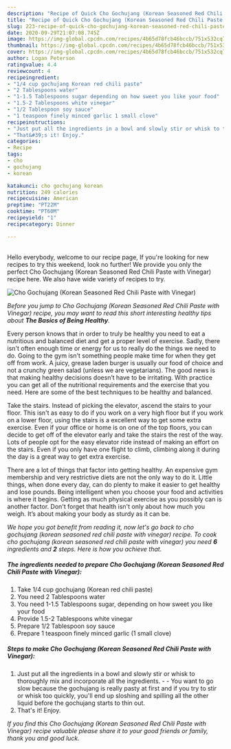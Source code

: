 ```yaml
---
description: "Recipe of Quick Cho Gochujang (Korean Seasoned Red Chili Paste with Vinegar)"
title: "Recipe of Quick Cho Gochujang (Korean Seasoned Red Chili Paste with Vinegar)"
slug: 223-recipe-of-quick-cho-gochujang-korean-seasoned-red-chili-paste-with-vinegar
date: 2020-09-29T21:07:08.745Z
image: https://img-global.cpcdn.com/recipes/4b65d78fcb46bccb/751x532cq70/cho-gochujang-korean-seasoned-red-chili-paste-with-vinegar-recipe-main-photo.jpg
thumbnail: https://img-global.cpcdn.com/recipes/4b65d78fcb46bccb/751x532cq70/cho-gochujang-korean-seasoned-red-chili-paste-with-vinegar-recipe-main-photo.jpg
cover: https://img-global.cpcdn.com/recipes/4b65d78fcb46bccb/751x532cq70/cho-gochujang-korean-seasoned-red-chili-paste-with-vinegar-recipe-main-photo.jpg
author: Logan Peterson
ratingvalue: 4.4
reviewcount: 4
recipeingredient:
- "1/4 cup gochujang Korean red chili paste"
- "2 Tablespoons water"
- "1-1.5 Tablespoons sugar depending on how sweet you like your food"
- "1.5-2 Tablespoons white vinegar"
- "1/2 Tablespoon soy sauce"
- "1 teaspoon finely minced garlic 1 small clove"
recipeinstructions:
- "Just put all the ingredients in a bowl and slowly stir or whisk to thoroughly mix and incorporate all the ingredients.  You want to go slow because the gochujang is really pasty at first and if you try to stir or whisk too quickly, you&#39;ll end up sloshing and spilling all the other liquid before the gochujang starts to thin out."
- "That&#39;s it! Enjoy."
categories:
- Recipe
tags:
- cho
- gochujang
- korean

katakunci: cho gochujang korean 
nutrition: 249 calories
recipecuisine: American
preptime: "PT22M"
cooktime: "PT60M"
recipeyield: "1"
recipecategory: Dinner

---
```

<br>
Hello everybody, welcome to our recipe page, If you're looking for new recipes to try this weekend, look no further! We provide you only the perfect Cho Gochujang (Korean Seasoned Red Chili Paste with Vinegar) recipe here. We also have wide variety of recipes to try.
<br>


![Cho Gochujang (Korean Seasoned Red Chili Paste with Vinegar)](https://img-global.cpcdn.com/recipes/4b65d78fcb46bccb/751x532cq70/cho-gochujang-korean-seasoned-red-chili-paste-with-vinegar-recipe-main-photo.jpg)

<i>Before you jump to Cho Gochujang (Korean Seasoned Red Chili Paste with Vinegar) recipe, you may want to read this short interesting healthy tips about <strong>The Basics of Being Healthy</strong>.</i>

Every person knows that in order to truly be healthy you need to eat a nutritious and balanced diet and get a proper level of exercise. Sadly, there isn't often enough time or energy for us to really do the things we need to do. Going to the gym isn't something people make time for when they get off from work. A juicy, grease laden burger is usually our food of choice and not a crunchy green salad (unless we are vegetarians). The good news is that making healthy decisions doesn’t have to be irritating. With practice you can get all of the nutritional requirements and the exercise that you need. Here are some of the best techniques to be healthy and balanced.

Take the stairs. Instead of picking the elevator, ascend the stairs to your floor. This isn't as easy to do if you work on a very high floor but if you work on a lower floor, using the stairs is a excellent way to get some extra exercise. Even if your office or home is on one of the top floors, you can decide to get off of the elevator early and take the stairs the rest of the way. Lots of people opt for the easy elevator ride instead of making an effort on the stairs. Even if you only have one flight to climb, climbing along it during the day is a great way to get extra exercise. 

There are a lot of things that factor into getting healthy. An expensive gym membership and very restrictive diets are not the only way to do it. Little things, when done every day, can do plenty to make it easier to get healthy and lose pounds. Being intelligent when you choose your food and activities is where it begins. Getting as much physical exercise as you possibly can is another factor. Don't forget that health isn't only about how much you weigh. It’s about making your body as sturdy as it can be. 


<i>We hope you got benefit from reading it, now let's go back to cho gochujang (korean seasoned red chili paste with vinegar) recipe. To cook cho gochujang (korean seasoned red chili paste with vinegar) you need <strong>6</strong> ingredients and <strong>2</strong> steps. Here is how you achieve that.
</i>

##### The ingredients needed to prepare Cho Gochujang (Korean Seasoned Red Chili Paste with Vinegar):

1. Take 1/4 cup gochujang (Korean red chili paste)
1. You need 2 Tablespoons water
1. You need 1-1.5 Tablespoons sugar, depending on how sweet you like your food
1. Provide 1.5-2 Tablespoons white vinegar
1. Prepare 1/2 Tablespoon soy sauce
1. Prepare 1 teaspoon finely minced garlic (1 small clove)


##### Steps to make Cho Gochujang (Korean Seasoned Red Chili Paste with Vinegar):

1. Just put all the ingredients in a bowl and slowly stir or whisk to thoroughly mix and incorporate all the ingredients. -  - You want to go slow because the gochujang is really pasty at first and if you try to stir or whisk too quickly, you&#39;ll end up sloshing and spilling all the other liquid before the gochujang starts to thin out.
1. That&#39;s it! Enjoy.


<i>If you find this Cho Gochujang (Korean Seasoned Red Chili Paste with Vinegar) recipe valuable please share it to your good friends or family, thank you and good luck.</i>
